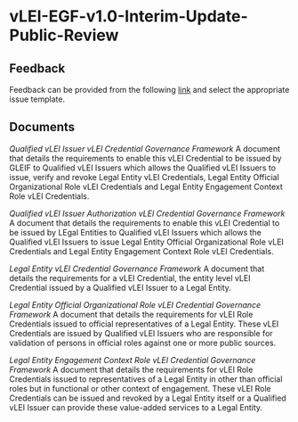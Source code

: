 # vLEI-EGF-v1.0-Interim-Update-Public-Review

## Feedback

Feedback can be provided from the following [link](https://github.com/trustoverip/vLEI-EGF-v1.0-Interim-Update-Public-Review/issues/new/choose) and select the appropriate issue template.

## Documents

_Qualified vLEI Issuer vLEI Credential Governance Framework_
A document that details the requirements to enable this vLEI Credential to be issued by
GLEIF to Qualified vLEI Issuers which allows the Qualified vLEI Issuers to issue, verify and
revoke Legal Entity vLEI Credentials, Legal Entity Official Organizational Role vLEI Credentials
and Legal Entity Engagement Context Role vLEI Credentials.

_Qualified vLEI Issuer Authorization vLEI Credential Governance Framework_
A document that details the requirements to enable this vLEI Credential to be issued by
LEgal Entities to Qualified vLEI Issuers which allows the Qualified vLEI Issuers to issue Legal Entity Official Organizational Role vLEI Credentials
and Legal Entity Engagement Context Role vLEI Credentials.

_Legal Entity vLEI Credential Governance Framework_
A document that details the requirements for a vLEI Credential, the entity level vLEI
Credential issued by a Qualified vLEI Issuer to a Legal Entity.

_Legal Entity Official Organizational Role vLEI Credential Governance Framework_
A document that details the requirements for vLEI Role Credentials issued to official
representatives of a Legal Entity. These vLEI Credentials are issued by Qualified vLEI Issuers
who are responsible for validation of persons in official roles against one or more public
sources.

_Legal Entity Engagement Context Role vLEI Credential Governance Framework_
A document that details the requirements for vLEI Role Credentials issued to
representatives of a Legal Entity in other than official roles but in functional or other context
of engagement. These vLEI Role Credentials can be issued and revoked by a Legal Entity
itself or a Qualified vLEI Issuer can provide these value-added services to a Legal Entity.



